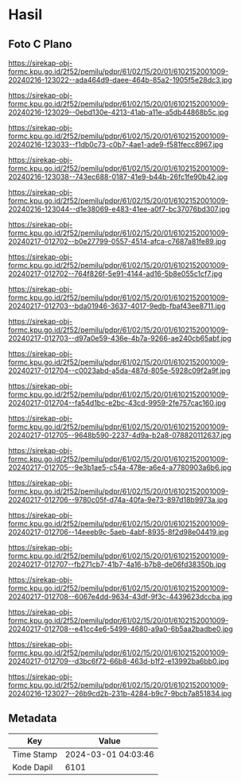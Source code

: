 # Hasil

## Foto C Plano

https://sirekap-obj-formc.kpu.go.id/2f52/pemilu/pdpr/61/02/15/20/01/6102152001009-20240216-123022--ada464d9-daee-464b-85a2-1905f5e28dc3.jpg

https://sirekap-obj-formc.kpu.go.id/2f52/pemilu/pdpr/61/02/15/20/01/6102152001009-20240216-123029--0ebd130e-4213-41ab-a11e-a5db44868b5c.jpg

https://sirekap-obj-formc.kpu.go.id/2f52/pemilu/pdpr/61/02/15/20/01/6102152001009-20240216-123033--f1db0c73-c0b7-4ae1-ade9-f581fecc8967.jpg

https://sirekap-obj-formc.kpu.go.id/2f52/pemilu/pdpr/61/02/15/20/01/6102152001009-20240216-123038--743ec688-0187-41e9-b44b-26fc1fe90b42.jpg

https://sirekap-obj-formc.kpu.go.id/2f52/pemilu/pdpr/61/02/15/20/01/6102152001009-20240216-123044--d1e38069-e483-41ee-a0f7-bc37076bd307.jpg

https://sirekap-obj-formc.kpu.go.id/2f52/pemilu/pdpr/61/02/15/20/01/6102152001009-20240217-012702--b0e27799-0557-4514-afca-c7687a81fe89.jpg

https://sirekap-obj-formc.kpu.go.id/2f52/pemilu/pdpr/61/02/15/20/01/6102152001009-20240217-012702--764f826f-5e91-4144-ad16-5b8e055c1cf7.jpg

https://sirekap-obj-formc.kpu.go.id/2f52/pemilu/pdpr/61/02/15/20/01/6102152001009-20240217-012703--bda01946-3637-4017-9edb-fbaf43ee8711.jpg

https://sirekap-obj-formc.kpu.go.id/2f52/pemilu/pdpr/61/02/15/20/01/6102152001009-20240217-012703--d97a0e59-436e-4b7a-9266-ae240cb65abf.jpg

https://sirekap-obj-formc.kpu.go.id/2f52/pemilu/pdpr/61/02/15/20/01/6102152001009-20240217-012704--c0023abd-a5da-487d-805e-5928c09f2a9f.jpg

https://sirekap-obj-formc.kpu.go.id/2f52/pemilu/pdpr/61/02/15/20/01/6102152001009-20240217-012704--fa54d1bc-e2bc-43cd-9959-2fe757cac160.jpg

https://sirekap-obj-formc.kpu.go.id/2f52/pemilu/pdpr/61/02/15/20/01/6102152001009-20240217-012705--9648b590-2237-4d9a-b2a8-078820112637.jpg

https://sirekap-obj-formc.kpu.go.id/2f52/pemilu/pdpr/61/02/15/20/01/6102152001009-20240217-012705--9e3b1ae5-c54a-478e-a6e4-a7780903a6b6.jpg

https://sirekap-obj-formc.kpu.go.id/2f52/pemilu/pdpr/61/02/15/20/01/6102152001009-20240217-012706--9780c05f-d74a-40fa-9e73-897d18b9973a.jpg

https://sirekap-obj-formc.kpu.go.id/2f52/pemilu/pdpr/61/02/15/20/01/6102152001009-20240217-012706--14eeeb9c-5aeb-4abf-8935-8f2d98e04419.jpg

https://sirekap-obj-formc.kpu.go.id/2f52/pemilu/pdpr/61/02/15/20/01/6102152001009-20240217-012707--fb271cb7-41b7-4a16-b7b8-de06fd38350b.jpg

https://sirekap-obj-formc.kpu.go.id/2f52/pemilu/pdpr/61/02/15/20/01/6102152001009-20240217-012708--6067e4dd-9634-43df-9f3c-4439623dccba.jpg

https://sirekap-obj-formc.kpu.go.id/2f52/pemilu/pdpr/61/02/15/20/01/6102152001009-20240217-012708--e41cc4e6-5499-4680-a9a0-6b5aa2badbe0.jpg

https://sirekap-obj-formc.kpu.go.id/2f52/pemilu/pdpr/61/02/15/20/01/6102152001009-20240217-012709--d3bc6f72-66b8-463d-b1f2-e13992ba6bb0.jpg

https://sirekap-obj-formc.kpu.go.id/2f52/pemilu/pdpr/61/02/15/20/01/6102152001009-20240216-123027--26b9cd2b-231b-4284-b9c7-9bcb7a851834.jpg


## Metadata

| Key        | Value               |
| ---------- | ------------------- |
| Time Stamp | 2024-03-01 04:03:46 |
| Kode Dapil | 6101                |



